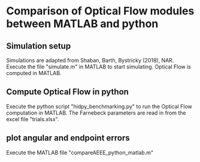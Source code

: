 # Comparison of Optical Flow modules between MATLAB and python

## Simulation setup
Simulations are adapted from Shaban, Barth, Bystricky (2018), NAR. Execute the file "simulate.m" in MATLAB to start simulating. Optical Flow is computed in MATLAB.

## Compute Optical Flow in python
Execute the python script "hidpy_benchmarking.py" to run the Optical Flow computation in MATLAB. The Farnebeck parameters are read in from the excel file "trials.xlsx".

## plot angular and endpoint errors
Execute the MATLAB file "compareAEEE_python_matlab.m"
